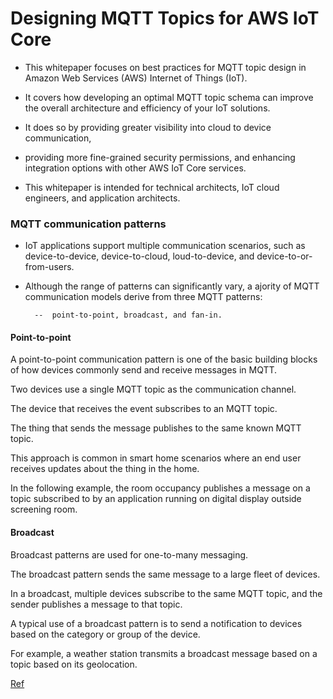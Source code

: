 # Designing MQTT Topics for AWS IoT Core


- This whitepaper focuses on best practices for MQTT topic design in Amazon Web Services (AWS) Internet of Things (IoT). 

- It covers how developing an optimal MQTT topic schema can improve the overall architecture and efficiency of your IoT solutions. 

- It does so by providing greater visibility into cloud to device communication, 
- providing more fine-grained security permissions, and enhancing integration options with other AWS IoT Core services. 

- This whitepaper is intended for technical architects, IoT cloud engineers, and application architects. 


### MQTT communication patterns

- IoT applications support multiple communication scenarios, such as device-to-device, device-to-cloud, loud-to-device, and device-to-or-from-users. 

- Although the range of patterns can significantly vary, a ajority of MQTT communication models derive from three MQTT patterns: 
        
        --  point-to-point, broadcast, and fan-in.


#### Point-to-point

A point-to-point communication pattern is one of the basic building blocks of how devices commonly send and receive messages in MQTT. 

Two devices use a single MQTT topic as the communication channel.

The device that receives the event subscribes to an MQTT topic. 

The thing that sends the message publishes to the same known MQTT topic. 

This approach is common in smart home scenarios where an end user receives updates about the thing in the home. 

In the following example, the room occupancy publishes a message on a topic subscribed to by an application running on digital display outside screening room.

#### Broadcast

Broadcast patterns are used for one-to-many messaging. 

The broadcast pattern sends the same message to a large fleet of devices. 

In a broadcast, multiple devices subscribe to the same MQTT topic, and the sender publishes a message to that topic. 

A typical use of a broadcast pattern is to send a notification to devices based on the category or group of the device. 

For example, a weather station transmits a broadcast message based on a topic based on its geolocation.










<a href="https://docs.aws.amazon.com/whitepapers/latest/designing-mqtt-topics-aws-iot-core/designing-mqtt-topics-aws-iot-core.pdf#designing-mqtt-topics-aws-iot-core
"> Ref </a> 











